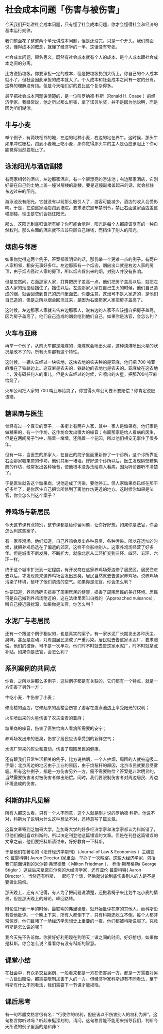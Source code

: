 # 社会成本问题「伤害与被伤害」
今天我们开始讲社会成本问题，只有懂了社会成本问题，你才会懂得社会和经济的基本运行规律。

我们前面花了整整两个单元讲成本问题，但是还没完，只是一个开头。我们前面说，懂得成本的概念，就懂了经济学的一半，这话没有夸张。

社会成本问题，顾名思义，既然有社会成本就有个人的成本，是个人成本跟社会成本之间的分离。

比方说扔垃圾，你要承担一定的成本，但是把垃圾扔到大街上，你自己的个人成本就小了，但社会因此承担的成本就大了。个人成本和社会成本之间有一定的分离，这样的理解没有错。但是今天咱们讲的要比这个复杂得多。

最早把社会成本问题讲清楚的，是一位叫罗纳德·科斯（Ronald H. Coase ）的经济学家。我经常说，他之所以那么厉害，拿了诺贝尔奖，并不是因为他聪明，而是因为咱们糊涂。
## 牛与小麦
举个例子，有两块相邻的地，左边的地种小麦，右边的地在养牛。这时候，那头牛如果冲过栅栏，跑到小麦地上吃小麦，那你觉得那头牛的主人是否应该阻止？你可能觉得当然要阻止了。
## 泳池阳光与酒店副楼
有两家相邻的酒店，左边那家酒店，有一个很漂亮的游泳池；右边那家酒店，它刚好要在自己的土地上盖一幢14层楼的副楼，要是这幢副楼盖起来的话，就会挡住东边过来的阳光。

游泳池没有阳光，它就没有以前那么吸引人了，游客可能减少，酒店的收入会受影响。于是，左边这家酒店跑到法院，要求法院颁布禁制令，禁止右面这家酒店盖这幢副楼，理由是它们会挡住阳光。

那么，这阳光到底归谁所有呢？你可能会觉得，阳光是每个人都应该享有的一种自然权利，那么右面的酒店就不应该只顾自己赚钱，而挡住了别人的阳光。
## 烟囱与邻居
如果你觉得这两个例子，答案都很明显的话，那我举一个更难一点的例子。有两户人家相邻，相安无事好多年。左边那家有一个烟囱，烟囱出口就是右边人家的房顶，由于烟囱高过人家的房顶，所以烟囱冒出来的烟，对别人并没有影响。

但是忽然间，右面那家人家，打算把房子盖高一点，他们把房子盖高以后，就把左边人家的烟囱给挡住了。挡住以后，左边那家人家在自己生火的时候，他们自己造成的烟，就会回流到自己的房间里面去。你要注意，这烟可不是人家造的，是他们自己造的，但是之所以烟会回流过来，是因为右面那家人家把房子盖高了。

这时候，左边那家人家就去告右边那家人，说右边的人家不应该擅自把房子盖高，因为房子盖高了，他们自己造成的烟会呛到他们自己。如果你是法官，会怎么判？
## 火车与亚麻
再举一个例子，从前火车都是烧煤的，烧煤就会喷出火星，这种烧煤喷出火星的状况是改不了的，所有火车都有这个特性。

这时候，一辆火车经过一块农地，这块农地的农夫种的是亚麻，他们把 700 吨亚麻堆在了铁路边上。这亚麻是农夫的，铁路边的农地也是农夫的。亚麻放在这农地上，没有碍任何人的事儿。但是火车经过的时候，它喷出的火星，把那700吨亚麻给烧了。

火车公司把人家的 700 吨亚麻给烧了，你觉得火车公司要不要赔偿？你肯定说应该赔。
## 糖果商与医生
曾经有过一个真实的案子。一条街上有两户人家，其中一家人是糖果商，他们家是做糖果的，有一个作坊，这作坊会发出很大的噪音；右面那家是给人看病的医生，但是在两间房子当中，隔着一堵墙，还隔着一个花园，所以他们相安无事住了很多年。

但有一年，当医生的那家人，在自己的院子里面重新修了一个诊所，这个诊所靠近右面那家糖果商的作坊，他们共用一堵墙。修好这个诊所以后，医生发现隔壁糖果商的作坊，经常发出各种噪音，使他根本没办法给病人看病，因为听诊器听不清楚了。

于是医生就告这个糖果商，说他造成了污染，要他停工。但人家糖果商已经在那干好多年了，是你医生自己把诊所修到了离他作坊更近的地方。这时候你如果是法官，你会怎么判这个案子？
## 养鸡场与新居民
今天这节课有点特别，整节课都是给你留问题，让你好好想。如果你是法官，你会怎么判这些案子。

有一家养鸡场，他们知道，自己养鸡会发出各种恶臭、各种污染。所以在选址的时候，就把养鸡场选在了偏远的郊区，这样不会影响别人。这家养鸡场经营了好多年。但是城市不断发展，不断扩大，就像北京从二环扩充到三环、四环、五环、六环一样。

终于这个城市扩张到一定程度，有开发商在这家养鸡场旁边修了居民区。居民住进去以后，才发现原来这养鸡场会发出恶臭。居民当然就去告这家养鸡场，说养鸡场污染了环境，破坏了他们清洁的空气。如果你是法官，你会怎么判？

你要知道，养鸡场确实损害了周围居民的健康，损害了周围居民的美好环境。居民可是自己搬到养鸡场附近的，这在法律里面叫自找的（Approached nuisance），叫自己接近骚扰源，如果你是法官，你怎么判？
## 水泥厂与老居民
还有一个跟这个例子相似的，也是真实的案子。有一家水泥厂长期发出各种灰尘、臭味，甚至是震动，对周围居民造成了严重污染。居民就去告这家水泥厂，要求赔偿。他们的控诉，可不是一次半次，他们时不时就去告这家水泥厂，时不时就拿点补贴。如果你是法官，会怎么判？
## 系列案例的共同点
你看，之所以讲那么多例子，这些例子都是有关联的，它们都有一个特点，就是一方伤害了另外一方：

牛吃小麦，牛伤害了小麦；

修高楼的酒店，它修起来的高楼会伤害了游客在游泳池边上享受阳光的权利；

火车喷出来的火星伤害了农夫宝贵的亚麻；

糖果商的噪音，伤害了医生给病人看病所需要的安宁；

养鸡场发出来的恶臭，伤害了居民应该享受到的新鲜空气；

水泥厂带来的灰尘和震动，伤害了周围居民的健康。

还有跟我们日常生活相关的例子，比方说抽烟，一个人抽烟，周围的人就被迫吸二手烟；北京周边的地区由于工业的原因，由于烧秸秆的原因，北京市民就要忍受雾霾。所有这些例子，都是一方伤害另外一方，需不需要赔偿？答案是非常明显的，当然需要伤害者对被伤害者做出赔偿。同时，我们要限制伤害者对周边居民、周边环境造成的伤害。
## 科斯的非凡见解
所有人都这么看，只有一个人不同意，这个人就是刚才说的罗纳德·科斯。他说不对，科斯为了说明为什么这种想法不对，还特意写了篇文章。

这篇文章寄到芝加哥大学，芝加哥大学的好多经济学家和法学家都认为科斯错了，但他们都挺喜欢科斯的，所以决定刊登他这篇错误的文章。但是在刊登这篇错误的文章之前，他们要把科斯请过来，好好教育一下科斯。

于是他们在著名的《法律经济学期刊》（Journal of Law & Economics&nbsp;）主编亚伦·戴雷科特( Aaron Director )家里面，举办了一次晚宴。这些大经济学家，包括我们前面讲到的米尔顿·弗里德曼（ Milton Friedman ）、 乔治·斯蒂格勒( George Stigler ）这些后来拿诺贝尔奖的大经济学家，还有亚伦·戴雷科特( Aaron Director )，当然还有科斯，一起吃了个饭，然后就讨论到底伤害别人的人是不是要做出赔偿。

那天晚上，还有人记得，有人为了把问题说清楚，还搬着椅子来比划牛吃小麦的情景，但是那天晚上的辩论，峰回路转。

辩论进行到一半的时候，最聪明的弗里德曼，就开始批评在座的其他人，而科斯没有受他批评。一个晚上下来，所有人都倒下了，只有科斯还屹立不倒。每个人都非常惊讶，他们目睹了一场经济学思想史上重要的一夜，他们都被科斯说服了。究竟科斯是怎么说的呢？

我今天先不告诉你。你要好好利用现在到明天上课之间的时间，好好想想，如果你是科斯，你会怎么说？看看你有没有科斯的智慧。
## 课堂小结
在社会中，有众多交互案例，一般看来都是一方在伤害另一方，都是一方需要对另一方做出赔偿，都需要限制加害于人的一方。但经济学家科斯却有不同看法，至于科斯有什么不同看法，我们需要下一节课才能揭晓。
## 课后思考
有一句希腊文格言很有名：“行使你的权利，但应该以不伤害别人的权利为界”。这句格言你听过吗？听起来挺深刻的。请问，这句格言能不能用来指导我们，判断今天所说的例子里面的是和非？